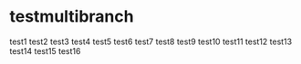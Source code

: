 # testmultibranch

test1 test2 test3 test4 test5
test6 test7 test8 
test9
test10
test11
test12
test13
test14
test15
test16
